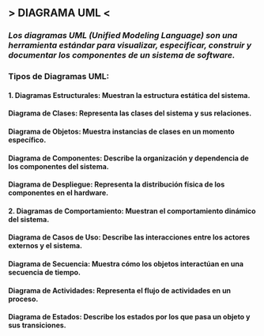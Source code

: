 ## > DIAGRAMA UML <
### _Los diagramas UML (Unified Modeling Language) son una herramienta estándar para visualizar, especificar, construir y documentar los componentes de un sistema de software._
### Tipos de Diagramas UML:
#### 1. Diagramas Estructurales: Muestran la estructura estática del sistema.
#### Diagrama de Clases: Representa las clases del sistema y sus relaciones.
#### Diagrama de Objetos: Muestra instancias de clases en un momento específico.
#### Diagrama de Componentes: Describe la organización y dependencia de los componentes del sistema.
#### Diagrama de Despliegue: Representa la distribución física de los componentes en el hardware.
#### 2. Diagramas de Comportamiento: Muestran el comportamiento dinámico del sistema.
#### Diagrama de Casos de Uso: Describe las interacciones entre los actores externos y el sistema.
#### Diagrama de Secuencia: Muestra cómo los objetos interactúan en una secuencia de tiempo.
#### Diagrama de Actividades: Representa el flujo de actividades en un proceso.
#### Diagrama de Estados: Describe los estados por los que pasa un objeto y sus transiciones.
